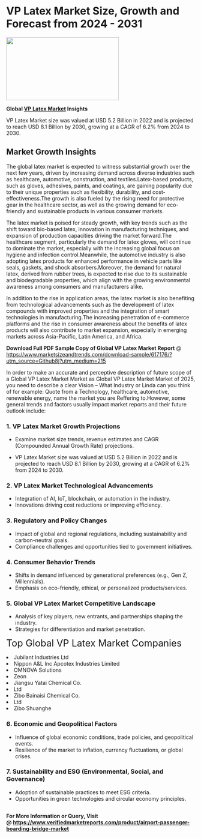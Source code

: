 <H1>VP Latex Market Size, Growth and Forecast from 2024 - 2031</H1><img class="aligncenter size-medium wp-image-584254" src="https://thirdeyenews.in/wp-content/uploads/2024/09/Global-Market-Research-300x168.jpeg" alt="" width="300" height="168" /><p><strong>Global&nbsp;<a href="https://www.marketsizeandtrends.com/download-sample/617176/?utm_source=Github8j?utm_medium=215">VP Latex Market</a> Insights</strong></p><p>VP Latex Market size was valued at USD 5.2 Billion in 2022 and is projected to reach USD 8.1 Billion by 2030, growing at a CAGR of 6.2% from 2024 to 2030.</p><p><h2>Market Growth Insights</h2> <p>The global latex market is expected to witness substantial growth over the next few years, driven by increasing demand across diverse industries such as healthcare, automotive, construction, and textiles.Latex-based products, such as gloves, adhesives, paints, and coatings, are gaining popularity due to their unique properties such as flexibility, durability, and cost-effectiveness.The growth is also fueled by the rising need for protective gear in the healthcare sector, as well as the growing demand for eco-friendly and sustainable products in various consumer markets.</p> <p>The latex market is poised for steady growth, with key trends such as the shift toward bio-based latex, innovation in manufacturing techniques, and expansion of production capacities driving the market forward.The healthcare segment, particularly the demand for latex gloves, will continue to dominate the market, especially with the increasing global focus on hygiene and infection control.Meanwhile, the automotive industry is also adopting latex products for enhanced performance in vehicle parts like seals, gaskets, and shock absorbers.Moreover, the demand for natural latex, derived from rubber trees, is expected to rise due to its sustainable and biodegradable properties, which align with the growing environmental awareness among consumers and manufacturers alike.</p> <p>In addition to the rise in application areas, the latex market is also benefiting from technological advancements such as the development of latex compounds with improved properties and the integration of smart technologies in manufacturing.The increasing penetration of e-commerce platforms and the rise in consumer awareness about the benefits of latex products will also contribute to market expansion, especially in emerging markets across Asia-Pacific, Latin America, and Africa.</p> <p><span class=""><strong>Download Full PDF Sample Copy of Global VP Latex Market Report</strong> @ <a href="https://www.marketsizeandtrends.com/download-sample/617176/?utm_source=Github8j?utm_medium=215" target="_blank">https://www.marketsizeandtrends.com/download-sample/617176/?utm_source=Github8j?utm_medium=215</a></span></p><p>In order to make an accurate and perceptive description of future scope of a Global&nbsp;VP Latex Market Market as Global&nbsp;VP Latex Market Market of 2025, you need to describe a clear Vision &ndash; What Industry or Linda can you think of for example: Quote from a Technology, healthcare, automotive, renewable energy, name the market you are Reffering to.However, some general trends and factors usually impact market reports and their future outlook include:</p><h3>1.&nbsp;<strong>VP Latex Market Growth Projections</strong></h3><ul><li>Examine market size trends, revenue estimates and CAGR (Compounded Annual Growth Rate) projections.</li><li><p>VP Latex Market size was valued at USD 5.2 Billion in 2022 and is projected to reach USD 8.1 Billion by 2030, growing at a CAGR of 6.2% from 2024 to 2030.</p></li></ul><h3>2.&nbsp;<strong>VP Latex Market Technological Advancements</strong></h3><ul><li>Integration of AI, IoT, blockchain, or automation in the industry.</li><li>Innovations driving cost reductions or improving efficiency.</li></ul><h3>3.&nbsp;<strong>Regulatory and Policy Changes</strong></h3><ul><li>Impact of global and regional regulations, including sustainability and carbon-neutral goals.</li><li>Compliance challenges and opportunities tied to government initiatives.</li></ul><h3>4.&nbsp;<strong>Consumer Behavior Trends</strong></h3><ul><li>Shifts in demand influenced by generational preferences (e.g., Gen Z, Millennials).</li><li>Emphasis on eco-friendly, ethical, or personalized products/services.</li></ul><h3>5.&nbsp;<strong>Global VP Latex Market Competitive Landscape</strong></h3><ul><li>Analysis of key players, new entrants, and partnerships shaping the industry.</li><li>Strategies for differentiation and market penetration.</li></ul><p data-pm-slice="1 1 []"><span style="color: inherit; font-family: inherit; font-size: 25px;">Top Global VP Latex Market Companies</span></p><div class="" data-test-id=""><p><li>Jubilant Industries Ltd</li><li> Nippon A&L Inc Apcotex Industries Limited</li><li> OMNOVA Solutions</li><li> Zeon</li><li> Jiangsu Yatai Chemical Co.</li><li> Ltd</li><li> Zibo Bainaisi Chemical Co.</li><li>Ltd</li><li> Zibo Shuanghe</li></p></div><h3>6.&nbsp;<strong>Economic and Geopolitical Factors</strong></h3><ul><li>Influence of global economic conditions, trade policies, and geopolitical events.</li><li>Resilience of the market to inflation, currency fluctuations, or global crises.</li></ul><h3>7.&nbsp;<strong>Sustainability and ESG (Environmental, Social, and Governance)</strong></h3><ul><li>Adoption of sustainable practices to meet ESG criteria.</li><li>Opportunities in green technologies and circular economy principles.</li></ul><h2><strong style="font-size: 14px;">For More Information or Query, Visit @&nbsp;</strong><a style="background-color: #ffffff; font-size: 14px;" href="https://www.marketsizeandtrends.com/report/vp-latex-market/" target="_blank">https://www.verifiedmarketreports.com/product/airport-passenger-boarding-bridge-market</a></h2>